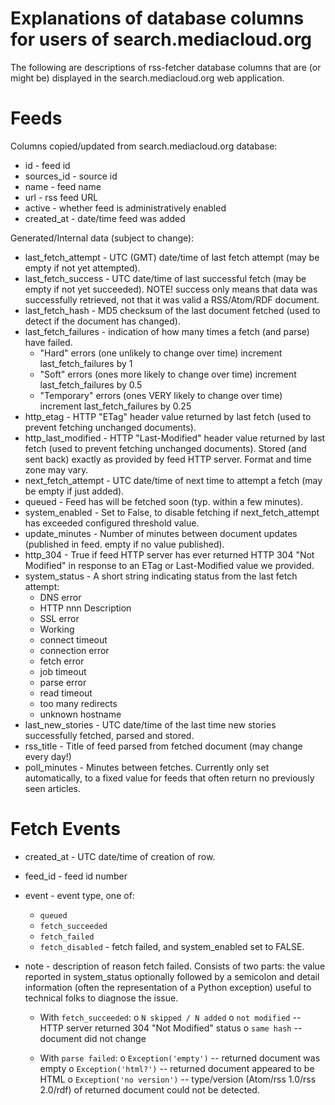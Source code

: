 # Explanations of database columns for users of search.mediacloud.org

The following are descriptions of rss-fetcher database columns that
are (or might be) displayed in the search.mediacloud.org web application.

# Feeds

Columns copied/updated from search.mediacloud.org database:

* id - feed id
* sources_id - source id
* name - feed name
* url - rss feed URL
* active - whether feed is administratively enabled
* created_at - date/time feed was added

Generated/Internal data (subject to change):

* last_fetch_attempt - UTC (GMT) date/time of last fetch attempt (may be empty if not yet attempted).
* last_fetch_success - UTC date/time of last successful fetch (may be empty if not yet succeeded).
	NOTE! success only means that data was successfully retrieved, not that it
	was valid a RSS/Atom/RDF document.
* last_fetch_hash - MD5 checksum of the last document fetched (used to detect if the document has changed).
* last_fetch_failures - indication of how many times a fetch (and parse) have failed.
	+ "Hard" errors (one unlikely to change over time) increment last_fetch_failures by 1
	+ "Soft" errors (ones more likely to change over time) increment last_fetch_failures by 0.5
	+ "Temporary" errors (ones VERY likely to change over time) increment last_fetch_failures by 0.25
* http_etag - HTTP "ETag" header value returned by last fetch (used to prevent fetching unchanged documents).
* http_last_modified - HTTP "Last-Modified" header value returned by last fetch (used to prevent fetching unchanged documents).
	Stored (and sent back) exactly as provided by feed HTTP server.
	Format and time zone may vary.
* next_fetch_attempt - UTC date/time of next time to attempt a fetch (may be empty if just added).
* queued - Feed has will be fetched soon (typ. within a few minutes).
* system_enabled - Set to False, to disable fetching if next_fetch_attempt has exceeded configured threshold value.
* update_minutes - Number of minutes between document updates (published in feed. empty if no value published).
* http_304 - True if feed HTTP server has ever returned HTTP 304 "Not Modified" in response to an ETag or Last-Modified value we provided.
* system_status - A short string indicating status from the last fetch attempt:
	+ DNS error
	+ HTTP nnn Description
	+ SSL error
	+ Working
	+ connect timeout
	+ connection error
	+ fetch error
	+ job timeout
	+ parse error
	+ read timeout
	+ too many redirects
	+ unknown hostname
* last_new_stories - UTC date/time of the last time new stories successfully fetched, parsed and stored.
* rss_title - Title of feed parsed from fetched document (may change every day!)
* poll_minutes - Minutes between fetches.  Currently only set automatically,
	to a fixed value for feeds that often return no previously seen articles.

# Fetch Events

* created_at - UTC date/time of creation of row.
* feed_id - feed id number
* event - event type, one of:
	+ `queued`
	+ `fetch_succeeded`
	+ `fetch_failed`
	+ `fetch_disabled` - fetch failed, and system_enabled set to FALSE.
* note - description of reason fetch failed. Consists of two parts:
	the value reported in system_status optionally followed by a semicolon
	and detail information (often the representation of a Python exception)
	useful to technical folks to diagnose the issue.

	+ With `fetch_succeeded`:
		o `N skipped / N added`
		o `not modified` -- HTTP server returned 304 "Not Modified" status
		o `same hash` -- document did not change

	+ With `parse failed`:
		o `Exception('empty')` -- returned document was empty
		o `Exception('html?')` -- returned document appeared to be HTML
		o `Exception('no version')` -- type/version (Atom/rss 1.0/rss 2.0/rdf) of returned document could not be detected.
